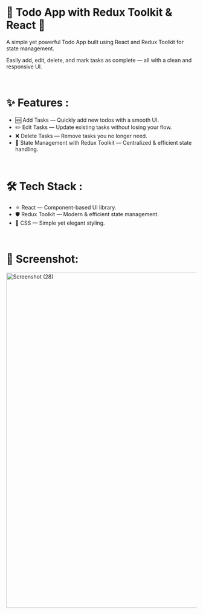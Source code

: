 <h1>📝 Todo App with Redux Toolkit & React 🚀</h1>
<p>A simple yet powerful Todo App built using React and Redux Toolkit for state management.</p>
<p>Easily add, edit, delete, and mark tasks as complete — all with a clean and responsive UI.</p>
<br>
<h1>✨ Features :</h1>
<ul>
  <li>🆕  Add Tasks — Quickly add new todos with a smooth UI.</li>
  <li>✏️ Edit Tasks — Update existing tasks without losing your flow.</li>
  <li>❌ Delete Tasks — Remove tasks you no longer need.</li>
  <li>💾 State Management with Redux Toolkit — Centralized & efficient state handling.</li>
</ul>
<br>
<h1>🛠️ Tech Stack :</h1>
<ul>
  <li>⚛️ React — Component-based UI library.</li>
  <li>🛡️ Redux Toolkit — Modern & efficient state management.</li>
  <li>🎨 CSS — Simple yet elegant styling.</li>
</ul>
<br>
<h1>📸 Screenshot:</h1>
<img width="1920" height="886" alt="Screenshot (28)" src="https://github.com/user-attachments/assets/465a622a-087d-4847-9ed5-f4f2c1441a48" />
